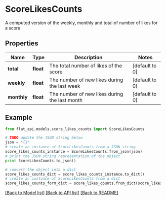 # ScoreLikesCounts

A computed version of the weekly, monthly and total of number of likes for a score 

## Properties

Name | Type | Description | Notes
------------ | ------------- | ------------- | -------------
**total** | **float** | The total number of likes of the score | [default to 0]
**weekly** | **float** | The number of new likes during the last week | [default to 0]
**monthly** | **float** | The number of new likes during the last month | [default to 0]

## Example

```python
from flat_api.models.score_likes_counts import ScoreLikesCounts

# TODO update the JSON string below
json = "{}"
# create an instance of ScoreLikesCounts from a JSON string
score_likes_counts_instance = ScoreLikesCounts.from_json(json)
# print the JSON string representation of the object
print ScoreLikesCounts.to_json()

# convert the object into a dict
score_likes_counts_dict = score_likes_counts_instance.to_dict()
# create an instance of ScoreLikesCounts from a dict
score_likes_counts_form_dict = score_likes_counts.from_dict(score_likes_counts_dict)
```
[[Back to Model list]](../README.md#documentation-for-models) [[Back to API list]](../README.md#documentation-for-api-endpoints) [[Back to README]](../README.md)


